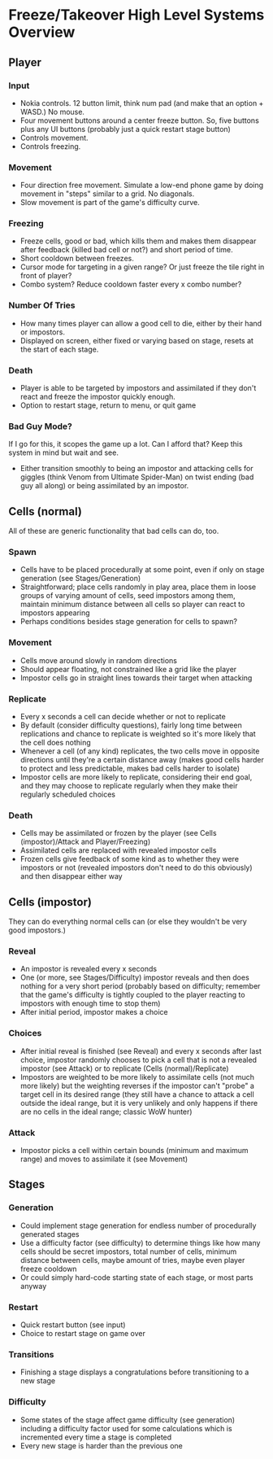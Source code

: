 # Freeze/Takeover High Level Systems Overview

## Player

### Input

- Nokia controls. 12 button limit, think num pad (and make that an option + WASD.) No mouse.
- Four movement buttons around a center freeze button. So, five buttons plus any UI buttons (probably just a quick restart stage button)
- Controls movement.
- Controls freezing.

### Movement

- Four direction free movement. Simulate a low-end phone game by doing movement in "steps" similar to a grid. No diagonals.
- Slow movement is part of the game's difficulty curve.

### Freezing

- Freeze cells, good or bad, which kills them and makes them disappear after feedback (killed bad cell or not?) and short period of time.
- Short cooldown between freezes.
- Cursor mode for targeting in a given range? Or just freeze the tile right in front of player?
- Combo system? Reduce cooldown faster every x combo number?

### Number Of Tries

- How many times player can allow a good cell to die, either by their hand or impostors.
- Displayed on screen, either fixed or varying based on stage, resets at the start of each stage.

### Death

- Player is able to be targeted by impostors and assimilated if they don't react and freeze the impostor quickly enough.
- Option to restart stage, return to menu, or quit game

### Bad Guy Mode?

If I go for this, it scopes the game up a lot. Can I afford that? Keep this system in mind but wait and see.

- Either transition smoothly to being an impostor and attacking cells for giggles (think Venom from Ultimate Spider-Man) on twist ending (bad guy all along) or being assimilated by an impostor.

## Cells (normal)

All of these are generic functionality that bad cells can do, too.

### Spawn

- Cells have to be placed procedurally at some point, even if only on stage generation (see Stages/Generation)
- Straightforward; place cells randomly in play area, place them in loose groups of varying amount of cells, seed impostors among them, maintain minimum distance between all cells so player can react to impostors appearing
- Perhaps conditions besides stage generation for cells to spawn?

### Movement

- Cells move around slowly in random directions
- Should appear floating, not constrained like a grid like the player
- Impostor cells go in straight lines towards their target when attacking

### Replicate

- Every x seconds a cell can decide whether or not to replicate
- By default (consider difficulty questions), fairly long time between replications and chance to replicate is weighted so it's more likely that the cell does nothing
- Whenever a cell (of any kind) replicates, the two cells move in opposite directions until they're a certain distance away (makes good cells harder to protect and less predictable, makes bad cells harder to isolate)
- Impostor cells are more likely to replicate, considering their end goal, and they may choose to replicate regularly when they make their regularly scheduled choices

### Death

- Cells may be assimilated or frozen by the player (see Cells (impostor)/Attack and Player/Freezing)
- Assimilated cells are replaced with revealed impostor cells
- Frozen cells give feedback of some kind as to whether they were impostors or not (revealed impostors don't need to do this obviously) and then disappear either way

## Cells (impostor)

They can do everything normal cells can (or else they wouldn't be very good impostors.)

### Reveal

- An impostor is revealed every x seconds
- One (or more, see Stages/Difficulty) impostor reveals and then does nothing for a very short period (probably based on difficulty; remember that the game's difficulty is tightly coupled to the player reacting to impostors with enough time to stop them)
- After initial period, impostor makes a choice

### Choices

- After initial reveal is finished (see Reveal) and every x seconds after last choice, impostor randomly chooses to pick a cell that is not a revealed impostor (see Attack) or to replicate (Cells (normal)/Replicate)
- Impostors are weighted to be more likely to assimilate cells (not much more likely) but the weighting reverses if the impostor can't "probe" a target cell in its desired range (they still have a chance to attack a cell outside the ideal range, but it is very unlikely and only happens if there are no cells in the ideal range; classic WoW hunter)

### Attack

- Impostor picks a cell within certain bounds (minimum and maximum range) and moves to assimilate it (see Movement)

## Stages

### Generation

- Could implement stage generation for endless number of procedurally generated stages
- Use a difficulty factor (see difficulty) to determine things like how many cells should be secret impostors, total number of cells, minimum distance between cells, maybe amount of tries, maybe even player freeze cooldown
- Or could simply hard-code starting state of each stage, or most parts anyway

### Restart

- Quick restart button (see input)
- Choice to restart stage on game over

### Transitions

- Finishing a stage displays a congratulations before transitioning to a new stage

### Difficulty

- Some states of the stage affect game difficulty (see generation) including a difficulty factor used for some calculations which is incremented every time a stage is completed
- Every new stage is harder than the previous one